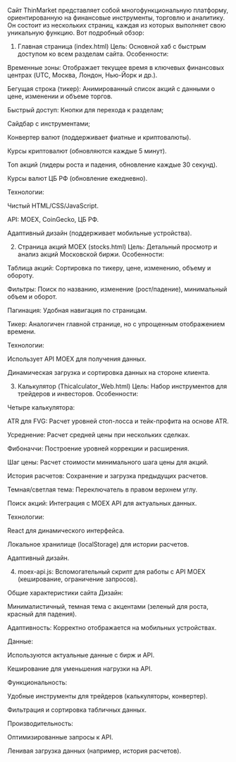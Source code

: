 Сайт ThinMarket представляет собой многофункциональную платформу, ориентированную на финансовые инструменты, торговлю и аналитику. Он состоит из нескольких страниц, каждая из которых выполняет свою уникальную функцию. Вот подробный обзор:

1. Главная страница (index.html)
Цель: Основной хаб с быстрым доступом ко всем разделам сайта.
Особенности:

Временные зоны: Отображает текущее время в ключевых финансовых центрах (UTC, Москва, Лондон, Нью-Йорк и др.).

Бегущая строка (тикер): Анимированный список акций с данными о цене, изменении и объеме торгов.

Быстрый доступ: Кнопки для перехода к разделам;

Сайдбар с инструментами;

Конвертер валют (поддерживает фиатные и криптовалюты).

Курсы криптовалют (обновляются каждые 5 минут).

Топ акций (лидеры роста и падения, обновление каждые 30 секунд).

Курсы валют ЦБ РФ (обновление ежедневно).

Технологии:

Чистый HTML/CSS/JavaScript.

API: MOEX, CoinGecko, ЦБ РФ.

Адаптивный дизайн (поддерживает мобильные устройства).

2. Страница акций MOEX (stocks.html)
Цель: Детальный просмотр и анализ акций Московской биржи.
Особенности:

Таблица акций: Сортировка по тикеру, цене, изменению, объему и обороту.

Фильтры: Поиск по названию, изменение (рост/падение), минимальный объем и оборот.

Пагинация: Удобная навигация по страницам.

Тикер: Аналогичен главной странице, но с упрощенным отображением времени.

Технологии:

Использует API MOEX для получения данных.

Динамическая загрузка и сортировка данных на стороне клиента.

3. Калькулятор (Thicalculator_Web.html)
Цель: Набор инструментов для трейдеров и инвесторов.
Особенности:

Четыре калькулятора:

ATR для FVG: Расчет уровней стоп-лосса и тейк-профита на основе ATR.

Усреднение: Расчет средней цены при нескольких сделках.

Фибоначчи: Построение уровней коррекции и расширения.

Шаг цены: Расчет стоимости минимального шага цены для акций.

История расчетов: Сохранение и загрузка предыдущих расчетов.

Темная/светлая тема: Переключатель в правом верхнем углу.

Поиск акций: Интеграция с MOEX API для актуальных данных.

Технологии:

React для динамического интерфейса.

Локальное хранилище (localStorage) для истории расчетов.

Адаптивный дизайн.

4. moex-api.js: Вспомогательный скрипт для работы с API MOEX (кеширование, ограничение запросов).

Общие характеристики сайта
Дизайн:

Минималистичный, темная тема с акцентами (зеленый для роста, красный для падения).

Адаптивность: Корректно отображается на мобильных устройствах.

Данные:

Используются актуальные данные с бирж и API.

Кеширование для уменьшения нагрузки на API.

Функциональность:

Удобные инструменты для трейдеров (калькуляторы, конвертер).

Фильтрация и сортировка табличных данных.

Производительность:

Оптимизированные запросы к API.

Ленивая загрузка данных (например, история расчетов).
